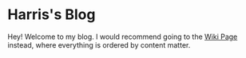 # Harris's Blog

Hey! Welcome to my blog. I would recommend going to the [Wiki Page](https://harrisshadmany.github.io/_pages/wiki.html) instead, where everything is ordered by content matter. 
